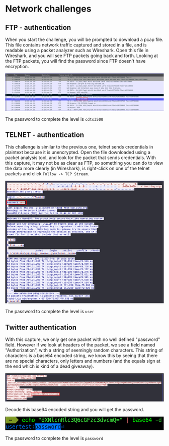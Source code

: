 # Network challenges

## FTP - authentication

When you start the challenge, you will be prompted to download a pcap file. This file contains network traffic captured and stored in a file, and is readable using a packet analyzer such as Wireshark. Open this file in Wireshark, and you will see FTP packets going back and forth. Looking at the FTP packets, you will find the password since FTP doesn't have encryption.

<img src="images/ch1-1.png">

The password to complete the level is `cdts3500`

## TELNET - authentication

This challenge is similar to the previous one, telnet sends credentials in plaintext because it is unencrypted. Open the file downloaded using a packet analysis tool, and look for the packet that sends credentials. With this capture, it may not be as clear as FTP, so something you can do to view the data more clearly (in Wireshark), is right-click on one of the telnet packets and click `Follow -> TCP Stream`. 

<img src="images/ch2-1.png">

The password to complete the level is `user`

## Twitter authentication

With this capture, we only get one packet with no well defined "password" field. However if we look at headers of the packet, we see a field named "Authorization", with a string of seemingly random characters. This string of characters is a base64 encoded string, we know this by seeing that there are no special characters, only letters and numbers (and the equals sign at the end which is kind of a dead giveaway). 

<img src="images/ch3-1.png">

Decode this base64 encoded string and you will get the password. 

<img src="images/ch3-2.png">

The password to complete the level is `password`
